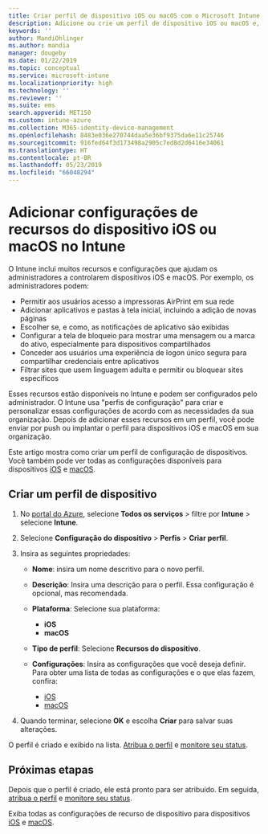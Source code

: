 ```yaml
---
title: Criar perfil de dispositivo iOS ou macOS com o Microsoft Intune – Azure | Microsoft Docs
description: Adicione ou crie um perfil de dispositivo iOS ou macOS e, em seguida, defina as configurações de AirPrint, de layout da tela inicial, de notificações do aplicativo, de dispositivo compartilhado, de logon único e de filtro de conteúdo da Web no Microsoft Intune.
keywords: ''
author: MandiOhlinger
ms.author: mandia
manager: dougeby
ms.date: 01/22/2019
ms.topic: conceptual
ms.service: microsoft-intune
ms.localizationpriority: high
ms.technology: ''
ms.reviewer: ''
ms.suite: ems
search.appverid: MET150
ms.custom: intune-azure
ms.collection: M365-identity-device-management
ms.openlocfilehash: 8483e036e270744daa5e36bf9375da6e11c25746
ms.sourcegitcommit: 916fed64f3d173498a2905c7ed8d2d6416e34061
ms.translationtype: HT
ms.contentlocale: pt-BR
ms.lasthandoff: 05/23/2019
ms.locfileid: "66048294"
---
```

# <a name="add-ios-or-macos-device-feature-settings-in-intune"></a>Adicionar configurações de recursos do dispositivo iOS ou macOS no Intune

O Intune inclui muitos recursos e configurações que ajudam os administradores a controlarem dispositivos iOS e macOS. Por exemplo, os administradores podem:

- Permitir aos usuários acesso a impressoras AirPrint em sua rede
- Adicionar aplicativos e pastas à tela inicial, incluindo a adição de novas páginas
- Escolher se, e como, as notificações de aplicativo são exibidas
- Configurar a tela de bloqueio para mostrar uma mensagem ou a marca do ativo, especialmente para dispositivos compartilhados
- Conceder aos usuários uma experiência de logon único segura para compartilhar credenciais entre aplicativos
- Filtrar sites que usem linguagem adulta e permitir ou bloquear sites específicos

Esses recursos estão disponíveis no Intune e podem ser configurados pelo administrador. O Intune usa "perfis de configuração" para criar e personalizar essas configurações de acordo com as necessidades da sua organização. Depois de adicionar esses recursos em um perfil, você pode enviar por push ou implantar o perfil para dispositivos iOS e macOS em sua organização.

Este artigo mostra como criar um perfil de configuração de dispositivos. Você também pode ver todas as configurações disponíveis para dispositivos [iOS](ios-device-features-settings.md) e [macOS](macos-device-features-settings.md).

## <a name="create-a-device-profile"></a>Criar um perfil de dispositivo

1. No [portal do Azure](https://portal.azure.com), selecione **Todos os serviços** > filtre por **Intune** > selecione **Intune**.
2. Selecione **Configuração do dispositivo** > **Perfis** > **Criar perfil**.
3. Insira as seguintes propriedades:

    - **Nome**: insira um nome descritivo para o novo perfil.
    - **Descrição**: Insira uma descrição para o perfil. Essa configuração é opcional, mas recomendada.
    - **Plataforma**: Selecione sua plataforma:
        - **iOS**
        - **macOS**
    - **Tipo de perfil**: Selecione **Recursos do dispositivo**.
    - **Configurações**: Insira as configurações que você deseja definir. Para obter uma lista de todas as configurações e o que elas fazem, confira:

        - [iOS](ios-device-features-settings.md)
        - [macOS](macos-device-features-settings.md)

4. Quando terminar, selecione **OK** e escolha **Criar** para salvar suas alterações.

O perfil é criado e exibido na lista. [Atribua o perfil](device-profile-assign.md) e [monitore seu status](device-profile-monitor.md).

## <a name="next-steps"></a>Próximas etapas

Depois que o perfil é criado, ele está pronto para ser atribuído. Em seguida, [atribua o perfil](device-profile-assign.md) e [monitore seu status](device-profile-monitor.md).

Exiba todas as configurações de recurso de dispositivo para dispositivos [iOS](ios-device-features-settings.md) e [macOS](macos-device-features-settings.md).
